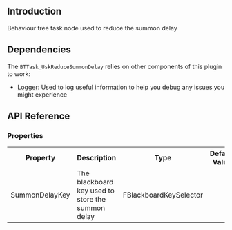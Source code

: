 ## Introduction
Behaviour tree task node used to reduce the summon delay

## Dependencies
The <code>BTTask_UskReduceSummonDelay</code> relies on other components of this plugin to work:
<ul>
	<li><a href="../logger">Logger</a>: Used to log useful information to help you debug any issues you might experience</li>
</ul>

## API Reference
### Properties
<table>
	<tr>
		<th>Property</th>
		<th>Description</th>
		<th>Type</th>
		<th>Default Value</th>
	</tr>
	<tr>
		<td>SummonDelayKey</td>
		<td>The blackboard key used to store the summon delay</td>
		<td>FBlackboardKeySelector</td>
		<td></td>
	</tr>
</table>
